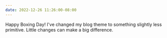 ```yaml
---
date: 2022-12-26 11:26:00-08:00
---
```


Happy Boxing Day! I've changed my blog theme to something slightly less primitive. Little changes can make a big difference.
